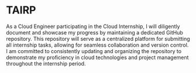 # TAIRP
As a Cloud Engineer participating in the Cloud Internship, I will diligently document and showcase my progress by maintaining a dedicated GitHub repository. This repository will serve as a centralized platform for submitting all internship tasks, allowing for seamless collaboration and version control. I am committed to consistently updating and organizing the repository to demonstrate my proficiency in cloud technologies and project management throughout the internship period.
